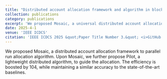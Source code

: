 ```yaml
---
title: "Distributed account allocation framework and algorithm in blockchain sharding"
collection: publications
category: publications
excerpt: 'We proposed Mosaic, a universal distributed account allocation framework to parallel run allocation algorithm. Upon Mosaic, we further propose Pilot, a lightweight distributed algorithm, to guide the allocation. The efficiency is boosted by 104, while maintaining a similar accuracy.'
date: 2025-4-1
venue: 'IEEE ICDCS'
citation: 'IEEE ICDCS 2025 &quot;Paper Title Number 3.&quot; <i>GitHub Journal of Bugs</i>. 1(3).'
---
```


We proposed Mosaic, a distributed account allocation framework to parallel run allocation algorithm. Upon Mosaic, we further propose Pilot, a lightweight distributed algorithm, to guide the allocation. The efficiency is boosted by 104, while maintaining a similar accuracy to the state-of-the-art baselines.
